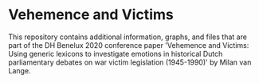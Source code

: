# Vehemence and Victims
This repository contains additional information, graphs, and files that are part of the DH Benelux 2020 conference paper 'Vehemence and Victims: Using generic lexicons to investigate emotions in historical Dutch parliamentary debates on war victim legislation (1945-1990)' by Milan van Lange.
